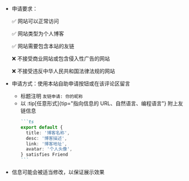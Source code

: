 <!-- 友链页面的“申请友链”要求 -->

- 申请要求：

  ✅ 网站可以正常访问

  ✅ 网站类型为个人博客

  ✅ 网站需要包含本站的友链

  ❌ 不接受商业网站或包含侵入性广告的网站

  ❌ 不接受违反中华人民共和国法律法规的网站

- 申请方式：使用本站自助申请按钮或在该评论区留言
  - 标题注明 `友链申请: 你的昵称`
  - 以 :tip[任意形式]{tip="指向信息的 URL、自然语言、编程语言"} 附上友链信息
    ````md
    ```ts
    export default {
      title: '博客名称',
      desc: '博客描述',
      link: '博客地址',
      avatar: '个人头像',
    } satisfies Friend
    ```
    ````
- 信息可能会被适当修改，以保证展示效果
